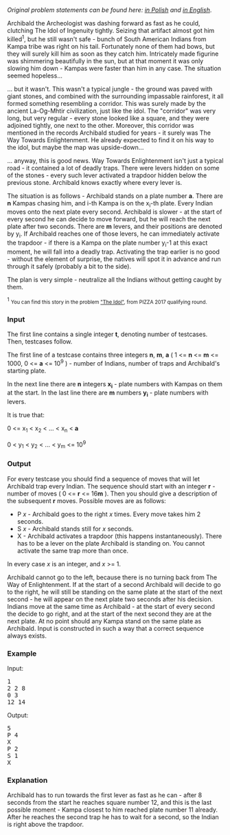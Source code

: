 <p><em>Original problem statements can be found here: <a href="https://contest.pizza/static/tasks/2018/eliminations/pogon.pdf">in Polish</a> and <a href="https://contest.pizza/static/tasks/2018/eliminations/pogon_en.pdf">in English</a></em>.</p>

<p>Archibald the Archeologist was dashing forward as fast as he could, clutching The Idol of Ingenuity tightly. Seizing that artifact almost got him killed<sup>1</sup>, but he still wasn't safe - bunch of South American Indians from Kampa tribe was right on his tail. Fortunately none of them had bows, but they will surely kill him as soon as they catch him. Intricately made figurine was shimmering beautifully in the sun, but at that moment it was only slowing him down - Kampas were faster than him in any case. The situation seemed hopeless...</p>

<p>... but it wasn't. This wasn't a typical jungle - the ground was paved with giant stones, and combined with the surrounding impassable rainforest, it all formed something resembling a corridor. This was surely made by the ancient La-Og-Mhtir civilization, just like the idol. The "corridor" was very long, but very regular - every stone looked like a square, and they were adjoined tightly, one next to the other. Moreover, this corridor  was mentioned in the records Archibald studied for years - it surely was The Way Towards Enlightenment. He already expected to find it on his way to the idol, but maybe the map was upside-down...</p>

<p>... anyway, this is good news. Way Towards Enlightenment isn't just a typical road - it contained a lot of deadly traps. There were levers hidden on some of the stones - every such lever activated a trapdoor hidden below the previous stone. Archibald knows exactly where every lever is.</p>

<p>The situation is as follows - Archibald stands on a plate number <strong>a</strong>. There are <strong>n</strong> Kampas chasing him, and i-th Kampa is on the x<sub>i</sub>-th plate. Every Indian moves onto the next plate every second. Archibald is slower - at the start of every second he can decide to move forward, but he will reach the next plate after two seconds. There are <strong>m</strong> levers, and their positions are denoted by y<sub>i</sub>. If Archibald reaches one of those levers, he can immediately activate the trapdoor - if there is a Kampa on the plate number y<sub>i</sub>-1 at this exact moment, he will fall into a deadly trap. Activating the trap earlier is no good - without the element of surprise, the natives will spot it in advance and run through it safely (probably a bit to the side).</p>

<p>The plan is very simple - neutralize all the Indians without getting caught by them.</p>

<p><sup>1</sup> <small>You can find this story in the problem <a href="http://www.spoj.com/problems/IDO/">"The Idol"</a>, from PIZZA 2017 qualifying round.</small></p>

<h3>Input</h3>
<p>The first line contains a single integer <strong>t</strong>, denoting number of testcases. Then, testcases follow.</p>

<p>The first line of a testcase contains three integers <strong>n</strong>, <strong>m</strong>, <strong>a</strong> ( 1 &lt;= <strong>n</strong> &lt;= <strong>m</strong> &lt;= 1000, 0 &lt;= <strong>a</strong> &lt;= 10<sup>9</sup> ) - number of Indians, number of traps and Archibald's starting plate.</p>

<p>In the next line there are <strong>n</strong> integers <strong>x<sub>i</sub></strong> - plate numbers with Kampas on them at the start. In the last line there are <strong>m</strong> numbers <strong>y<sub>i</sub></strong> - plate numbers with levers.</p>

<p>It is true that:</p>
<p>0 &lt;= x<sub>1</sub> &lt; x<sub>2</sub> &lt; ... &lt; x<sub>n</sub> &lt; <strong>a</strong></p>
<p>0 &lt; y<sub>1</sub> &lt; y<sub>2</sub> &lt; ... &lt; y<sub>m</sub> &lt;= 10<sup>9</sup></p>

<h3>Output</h3>
<p>For every testcase you should find a sequence of moves that will let Archibald trap every Indian. The sequence should start with an integer <strong>r</strong> - number of moves ( 0 &lt;= <strong>r</strong> &lt;= 16<strong>m</strong> ). Then you should give a description of the subsequent <strong>r</strong> moves. Possible moves are as follows:</p>
<ul>
<li>P <em>x</em> - Archibald goes to the right <em>x</em> times. Every move takes him 2 seconds.</li>
<li>S <em>x</em> - Archibald stands still for <em>x</em> seconds.</li>
<li>X - Archibald activates a trapdoor (this happens instantaneously). There has to be a lever on the plate Archibald is standing on. You cannot activate the same trap more than once.</li>
</ul>
<p>In every case <em>x</em> is an integer, and <em>x</em> &gt;= 1.

</p><p>Archibald cannot go to the left, because there is no turning back from The Way of Enlightenment. If at the start of a second Archibald will decide to go to the right, he will still be standing on the same plate at the start of the next second - he will appear on the next plate two seconds after his decision. Indians move at the same time as Archibald - at the start of every second the decide to go right, and at the start of the next second they are at the next plate. At no point should any Kampa stand on the same plate as Archibald. Input is constructed in such a way that a correct sequence always exists.</p>

<h3>Example</h3>
<p>Input:</p>
<pre>1
2 2 8
0 3
12 14</pre>
<p>Output:</p>
<pre>5
P 4
X
P 2
S 1
X</pre>

<h3>Explanation</h3>
<p>Archibald has to run towards the first lever as fast as he can - after 8 seconds from the start he reaches square number 12, and this is the last possible moment - Kampa closest to him reached plate number 11 already. After he reaches the second trap he has to wait for a second, so the Indian is right above the trapdoor.</p>